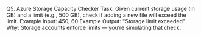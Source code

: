 Q5. Azure Storage Capacity Checker
Task: Given current storage usage (in GB) and a limit (e.g., 500 GB), check if adding a new file will exceed the limit.
Example Input: 450, 60
Example Output: "Storage limit exceeded"
Why: Storage accounts enforce limits — you’re simulating that check.